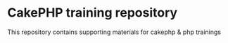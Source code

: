 # CakePHP training repository
This repository contains supporting materials for cakephp & php trainings